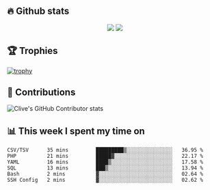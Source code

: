 ## &#128293; Github stats

<!-- GitHub Readme Streak Stats - https://github.com/DenverCoder1/github-readme-streak-stats -->
<p align="center">

<picture>
  <source 
    srcset="https://github-readme-stats.vercel.app/api?username=clivewalkden&count_private=true&show_icons=true&theme=darcula"
    media="(prefers-color-scheme: dark)"
  />
  <source
    srcset="https://github-readme-stats.vercel.app/api?username=clivewalkden&count_private=true&show_icons=true&theme=calm"
    media="(prefers-color-scheme: light), (prefers-color-scheme: no-preference)"
  />
  <img src="https://github-readme-stats.vercel.app/api?username=clivewalkden&count_private=true&show_icons=true&theme=darcula" />
</picture>

<a href="https://git.io/streak-stats" target="_blank">
  <img src="http://github-readme-streak-stats.herokuapp.com?user=clivewalkden&theme=darcula&date_format=j%20M%5B%20Y%5D" />
</a>

</p>

## &#127942; Trophies
[![trophy](https://github-profile-trophy.vercel.app/?username=clivewalkden&theme=onedark)](https://github.com/clivewalkden/github-profile-trophy)

## &#129309; Contributions
![Clive's GitHub Contributor stats](https://github-contributor-stats.vercel.app/api?username=clivewalkden)

## &#128202; This week I spent my time on
<!--START_SECTION:waka-->

```text
CSV/TSV      35 mins         █████████▒░░░░░░░░░░░░░░░   36.95 %
PHP          21 mins         █████▓░░░░░░░░░░░░░░░░░░░   22.17 %
YAML         16 mins         ████▒░░░░░░░░░░░░░░░░░░░░   17.58 %
SQL          13 mins         ███▒░░░░░░░░░░░░░░░░░░░░░   13.94 %
Bash         2 mins          ▓░░░░░░░░░░░░░░░░░░░░░░░░   02.64 %
SSH Config   2 mins          ▓░░░░░░░░░░░░░░░░░░░░░░░░   02.62 %
```

<!--END_SECTION:waka-->
